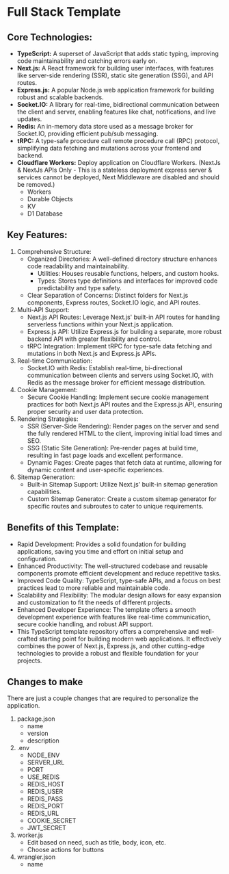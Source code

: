 # Full Stack Template

## Core Technologies:

- **TypeScript:** A superset of JavaScript that adds static typing, improving code maintainability and catching errors early on.
- **Next.js:** A React framework for building user interfaces, with features like server-side rendering (SSR), static site generation (SSG), and API routes.
- **Express.js:** A popular Node.js web application framework for building robust and scalable backends.
- **Socket.IO:** A library for real-time, bidirectional communication between the client and server, enabling features like chat, notifications, and live updates.
- **Redis:** An in-memory data store used as a message broker for Socket.IO, providing efficient pub/sub messaging.
- **tRPC:** A type-safe procedure call remote procedure call (RPC) protocol, simplifying data fetching and mutations across your frontend and backend.
- **Cloudflare Workers:** Deploy application on Cloudflare Workers. (NextJs & NextJs APIs Only - This is a stateless deployment express server & services cannot be deployed, Next Middleware are disabled and should be removed.)
  - Workers
  - Durable Objects
  - KV
  - D1 Database

## Key Features:

1. Comprehensive Structure:
   - Organized Directories: A well-defined directory structure enhances code readability and maintainability.
     - Utilities: Houses reusable functions, helpers, and custom hooks.
     - Types: Stores type definitions and interfaces for improved code predictability and type safety.
   - Clear Separation of Concerns: Distinct folders for Next.js components, Express routes, Socket.IO logic, and API routes.
1. Multi-API Support:
   - Next.js API Routes: Leverage Next.js' built-in API routes for handling serverless functions within your Next.js application.
   - Express.js API: Utilize Express.js for building a separate, more robust backend API with greater flexibility and control.
   - tRPC Integration: Implement tRPC for type-safe data fetching and mutations in both Next.js and Express.js APIs.
1. Real-time Communication:
   - Socket.IO with Redis: Establish real-time, bi-directional communication between clients and servers using Socket.IO, with Redis as the message broker for efficient message distribution.
1. Cookie Management:
   - Secure Cookie Handling: Implement secure cookie management practices for both Next.js API routes and the Express.js API, ensuring proper security and user data protection.
1. Rendering Strategies:
   - SSR (Server-Side Rendering): Render pages on the server and send the fully rendered HTML to the client, improving initial load times and SEO.
   - SSG (Static Site Generation): Pre-render pages at build time, resulting in fast page loads and excellent performance.
   - Dynamic Pages: Create pages that fetch data at runtime, allowing for dynamic content and user-specific experiences.
1. Sitemap Generation:
   - Built-in Sitemap Support: Utilize Next.js' built-in sitemap generation capabilities.
   - Custom Sitemap Generator: Create a custom sitemap generator for specific routes and subroutes to cater to unique requirements.

## Benefits of this Template:

- Rapid Development: Provides a solid foundation for building applications, saving you time and effort on initial setup and configuration.
- Enhanced Productivity: The well-structured codebase and reusable components promote efficient development and reduce repetitive tasks.
- Improved Code Quality: TypeScript, type-safe APIs, and a focus on best practices lead to more reliable and maintainable code.
- Scalability and Flexibility: The modular design allows for easy expansion and customization to fit the needs of different projects.
- Enhanced Developer Experience: The template offers a smooth development experience with features like real-time communication, secure cookie handling, and robust API support.
- This TypeScript template repository offers a comprehensive and well-crafted starting point for building modern web applications. It effectively combines the power of Next.js, Express.js, and other cutting-edge technologies to provide a robust and flexible foundation for your projects.

## Changes to make

There are just a couple changes that are required to personalize the application.

1. package.json
   - name
   - version
   - description
1. .env
   - NODE_ENV
   - SERVER_URL
   - PORT
   - USE_REDIS
   - REDIS_HOST
   - REDIS_USER
   - REDIS_PASS
   - REDIS_PORT
   - REDIS_URL
   - COOKIE_SECRET
   - JWT_SECRET
1. worker.js
   - Edit based on need, such as title, body, icon, etc.
   - Choose actions for buttons
1. wrangler.json
   - name
